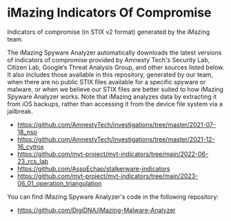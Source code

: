 # iMazing Indicators Of Compromise
Indicators of compromise (in STIX v2 format) generated by the iMazing team.

The iMazing Spyware Analyzer automatically downloads the latest versions of indicators of compromise provided by Amnesty Tech's Security Lab, Citizen Lab, Google’s Threat Analysis Group, and other sources listed below. It also includes those available in this repository, generated by our team, when there are no public STIX files available for a specific spyware or malware, or when we believe our STIX files are better suited to how iMazing Spyware Analyzer works. Note that iMazing analyzes data by extracting it from iOS backups, rather than accessing it from the device file system via a jailbreak.
* https://github.com/AmnestyTech/investigations/tree/master/2021-07-18_nso
* https://github.com/AmnestyTech/investigations/tree/master/2021-12-16_cytrox
* https://github.com/mvt-project/mvt-indicators/tree/main/2022-06-23_rcs_lab
* https://github.com/AssoEchap/stalkerware-indicators
* https://github.com/mvt-project/mvt-indicators/tree/main/2023-06_01_operation_triangulation

You can find iMazing Spyware Analyzer's code in the following repository:
* https://github.com/DigiDNA/iMazing-Malware-Analyzer
